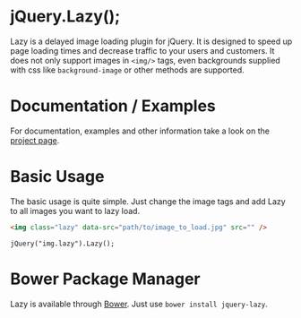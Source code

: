 jQuery.Lazy();
==============
Lazy is a delayed image loading plugin for jQuery. It is designed to speed up page loading times and decrease traffic to your users and customers. It does not only support images in `<img/>` tags, even backgrounds supplied with css like `background-image` or other methods are supported.

Documentation / Examples
========================
For documentation, examples and other information take a look on the [project page](http://jquery.eisbehr.de/lazy/).

Basic Usage
===========
The basic usage is quite simple. Just change the image tags and add Lazy to all images you want to lazy load.
```HTML
<img class="lazy" data-src="path/to/image_to_load.jpg" src="" />
```
```JS
jQuery("img.lazy").Lazy();
```

Bower Package Manager
=====================
Lazy is available through [Bower](http://bower.io). Just use `bower install jquery-lazy`.
